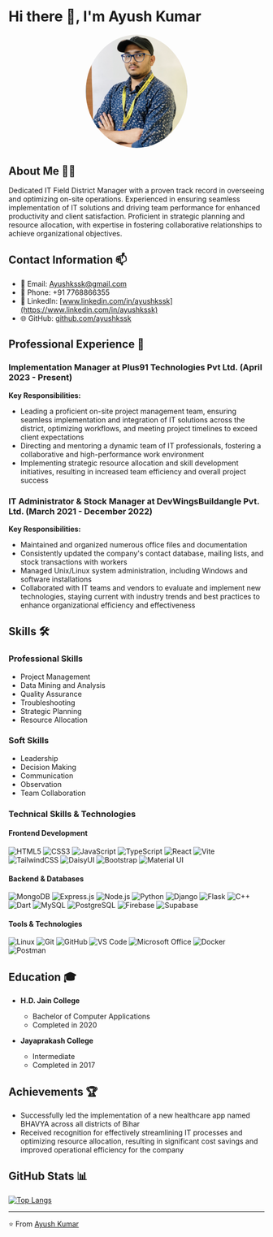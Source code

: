# Hi there 👋, I'm Ayush Kumar

<div align="center">
  <img src="profile.png" alt="Ayush Kumar" style="border-radius: 50%; width: 200px;">
</div>

## About Me 👨‍💻
Dedicated IT Field District Manager with a proven track record in overseeing and optimizing on-site operations. Experienced in ensuring seamless implementation of IT solutions and driving team performance for enhanced productivity and client satisfaction. Proficient in strategic planning and resource allocation, with expertise in fostering collaborative relationships to achieve organizational objectives.

## Contact Information 📫
- 📧 Email: Ayushkssk@gmail.com
- 📱 Phone: +91 7768866355
- 💼 LinkedIn: [www.linkedin.com/in/ayushkssk](https://www.linkedin.com/in/ayushkssk)
- 🌐 GitHub: [github.com/ayushkssk](https://github.com/ayushkssk)

## Professional Experience 💼

### Implementation Manager at Plus91 Technologies Pvt Ltd. (April 2023 - Present)
**Key Responsibilities:**
- Leading a proficient on-site project management team, ensuring seamless implementation and integration of IT solutions across the district, optimizing workflows, and meeting project timelines to exceed client expectations
- Directing and mentoring a dynamic team of IT professionals, fostering a collaborative and high-performance work environment
- Implementing strategic resource allocation and skill development initiatives, resulting in increased team efficiency and overall project success

### IT Administrator & Stock Manager at DevWingsBuildangle Pvt. Ltd. (March 2021 - December 2022)
**Key Responsibilities:**
- Maintained and organized numerous office files and documentation
- Consistently updated the company's contact database, mailing lists, and stock transactions with workers
- Managed Unix/Linux system administration, including Windows and software installations
- Collaborated with IT teams and vendors to evaluate and implement new technologies, staying current with industry trends and best practices to enhance organizational efficiency and effectiveness

## Skills 🛠️

### Professional Skills
- Project Management
- Data Mining and Analysis
- Quality Assurance
- Troubleshooting
- Strategic Planning
- Resource Allocation

### Soft Skills
- Leadership
- Decision Making
- Communication
- Observation
- Team Collaboration

### Technical Skills & Technologies

#### Frontend Development
![HTML5](https://img.shields.io/badge/html5-%23E34F26.svg?style=for-the-badge&logo=html5&logoColor=white)
![CSS3](https://img.shields.io/badge/css3-%231572B6.svg?style=for-the-badge&logo=css3&logoColor=white)
![JavaScript](https://img.shields.io/badge/javascript-%23323330.svg?style=for-the-badge&logo=javascript&logoColor=%23F7DF1E)
![TypeScript](https://img.shields.io/badge/typescript-%23007ACC.svg?style=for-the-badge&logo=typescript&logoColor=white)
![React](https://img.shields.io/badge/react-%2320232a.svg?style=for-the-badge&logo=react&logoColor=%2361DAFB)
![Vite](https://img.shields.io/badge/vite-%23646CFF.svg?style=for-the-badge&logo=vite&logoColor=white)
![TailwindCSS](https://img.shields.io/badge/tailwindcss-%2338B2AC.svg?style=for-the-badge&logo=tailwind-css&logoColor=white)
![DaisyUI](https://img.shields.io/badge/daisyui-5A0EF8?style=for-the-badge&logo=daisyui&logoColor=white)
![Bootstrap](https://img.shields.io/badge/bootstrap-%238511FA.svg?style=for-the-badge&logo=bootstrap&logoColor=white)
![Material UI](https://img.shields.io/badge/Material%20UI-%230081CB.svg?style=for-the-badge&logo=material-ui&logoColor=white)

#### Backend & Databases
![MongoDB](https://img.shields.io/badge/MongoDB-%234ea94b.svg?style=for-the-badge&logo=mongodb&logoColor=white)
![Express.js](https://img.shields.io/badge/express.js-%23404d59.svg?style=for-the-badge&logo=express&logoColor=%2361DAFB)
![Node.js](https://img.shields.io/badge/node.js-6DA55F?style=for-the-badge&logo=node.js&logoColor=white)
![Python](https://img.shields.io/badge/python-3670A0?style=for-the-badge&logo=python&logoColor=ffdd54)
![Django](https://img.shields.io/badge/django-%23092E20.svg?style=for-the-badge&logo=django&logoColor=white)
![Flask](https://img.shields.io/badge/flask-%23000.svg?style=for-the-badge&logo=flask&logoColor=white)
![C++](https://img.shields.io/badge/c++-%2300599C.svg?style=for-the-badge&logo=c%2B%2B&logoColor=white)
![Dart](https://img.shields.io/badge/dart-%230175C2.svg?style=for-the-badge&logo=dart&logoColor=white)
![MySQL](https://img.shields.io/badge/mysql-%2300f.svg?style=for-the-badge&logo=mysql&logoColor=white)
![PostgreSQL](https://img.shields.io/badge/postgresql-%23316192.svg?style=for-the-badge&logo=postgresql&logoColor=white)
![Firebase](https://img.shields.io/badge/firebase-%23039BE5.svg?style=for-the-badge&logo=firebase)
![Supabase](https://img.shields.io/badge/Supabase-3ECF8E?style=for-the-badge&logo=supabase&logoColor=white)

#### Tools & Technologies
![Linux](https://img.shields.io/badge/Linux-FCC624?style=for-the-badge&logo=linux&logoColor=black)
![Git](https://img.shields.io/badge/git-%23F05033.svg?style=for-the-badge&logo=git&logoColor=white)
![GitHub](https://img.shields.io/badge/github-%23121011.svg?style=for-the-badge&logo=github&logoColor=white)
![VS Code](https://img.shields.io/badge/VS%20Code-0078d7.svg?style=for-the-badge&logo=visual-studio-code&logoColor=white)
![Microsoft Office](https://img.shields.io/badge/Microsoft_Office-D83B01?style=for-the-badge&logo=microsoft-office&logoColor=white)
![Docker](https://img.shields.io/badge/docker-%230db7ed.svg?style=for-the-badge&logo=docker&logoColor=white)
![Postman](https://img.shields.io/badge/Postman-FF6C37?style=for-the-badge&logo=postman&logoColor=white)

## Education 🎓
- **H.D. Jain College**
  - Bachelor of Computer Applications
  - Completed in 2020

- **Jayaprakash College**
  - Intermediate
  - Completed in 2017

## Achievements 🏆
- Successfully led the implementation of a new healthcare app named BHAVYA across all districts of Bihar
- Received recognition for effectively streamlining IT processes and optimizing resource allocation, resulting in significant cost savings and improved operational efficiency for the company

## GitHub Stats 📊
[![Top Langs](https://github-readme-stats.vercel.app/api/top-langs/?username=ayushkssk&layout=compact&theme=vision-friendly-dark)](https://github.com/anuraghazra/github-readme-stats)

---
⭐️ From [Ayush Kumar](https://github.com/ayushkssk)
